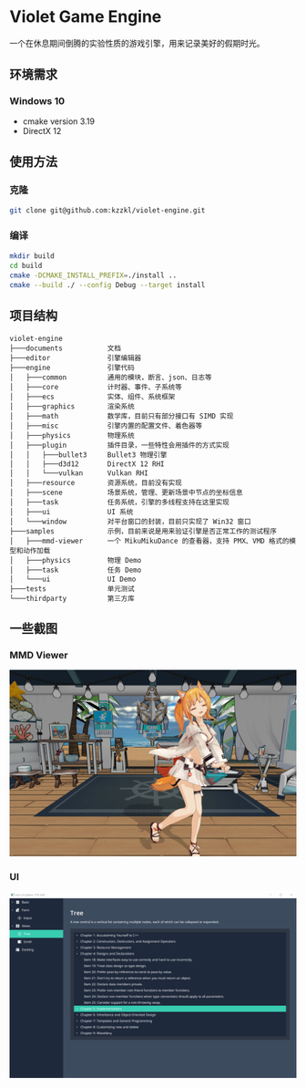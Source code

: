 # Violet Game Engine

一个在休息期间倒腾的实验性质的游戏引擎，用来记录美好的假期时光。

## 环境需求

### Windows 10

- cmake version 3.19
- DirectX 12

## 使用方法

### 克隆

```bash
git clone git@github.com:kzzkl/violet-engine.git
```

### 编译

```bash
mkdir build
cd build
cmake -DCMAKE_INSTALL_PREFIX=./install ..
cmake --build ./ --config Debug --target install
```

## 项目结构

```
violet-engine
├───documents           文档
├───editor              引擎编辑器
├───engine              引擎代码
│   ├───common          通用的模块，断言、json、日志等
│   ├───core            计时器、事件、子系统等
│   ├───ecs             实体、组件、系统框架
│   ├───graphics        渲染系统
│   ├───math            数学库，目前只有部分接口有 SIMD 实现
│   ├───misc            引擎内置的配置文件、着色器等
│   ├───physics         物理系统
│   ├───plugin          插件目录，一些特性会用插件的方式实现
│   │   ├───bullet3     Bullet3 物理引擎
│   │   ├───d3d12       DirectX 12 RHI
│   │   └───vulkan      Vulkan RHI
│   ├───resource        资源系统，目前没有实现
│   ├───scene           场景系统，管理、更新场景中节点的坐标信息
│   ├───task            任务系统，引擎的多线程支持在这里实现
│   ├───ui              UI 系统
│   └───window          对平台窗口的封装，目前只实现了 Win32 窗口
├───samples             示例，目前来说是用来验证引擎是否正常工作的测试程序
│   ├───mmd-viewer      一个 MikuMikuDance 的查看器，支持 PMX、VMD 格式的模型和动作加载
│   ├───physics         物理 Demo
│   ├───task            任务 Demo
│   └───ui              UI Demo
├───tests               单元测试
└───thirdparty          第三方库
```

## 一些截图

### MMD Viewer

![MMD](documents/screenshot/mmd.png)

### UI 

![UI](documents/screenshot/ui.png)